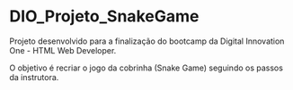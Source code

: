 # DIO_Projeto_SnakeGame

Projeto desenvolvido para a finalização do bootcamp da Digital Innovation One - HTML Web Developer.

O objetivo é recriar o jogo da cobrinha (Snake Game) seguindo os passos da instrutora.
